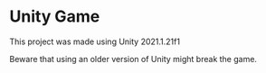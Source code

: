# Unity Game

This project was made using Unity 2021.1.21f1

Beware that using an older version of Unity might break the game.
